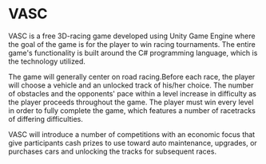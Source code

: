 # VASC
VASC is a free 3D-racing game developed using Unity Game Engine where the goal of the game is for the player to win racing tournaments. The entire game's functionality is built around the C# programming language, which is the technology utilized.

The game will generally center on road racing.Before each race, the player will choose a vehicle and an unlocked track of his/her choice. The number of obstacles and the opponents' pace within a level increase in difficulty as the player proceeds throughout the game. The player must win every level in order to fully complete the game, which features a number of racetracks of differing difficulties.

VASC will introduce a number of competitions with an economic focus that give participants cash prizes to use toward auto maintenance, upgrades, or purchases cars and unlocking the tracks for subsequent races.
